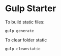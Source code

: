 # Gulp Starter

  
To build static files:

    gulp generate

To clear folder static

    gulp cleanstatic